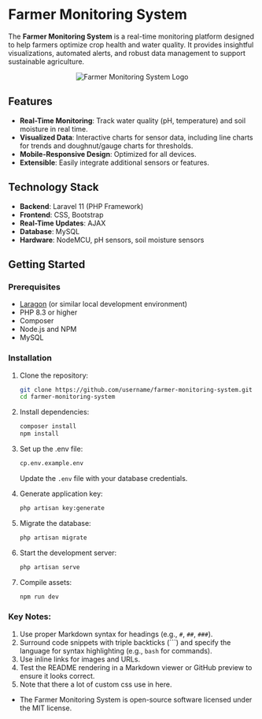 # Farmer Monitoring System

The **Farmer Monitoring System** is a real-time monitoring platform designed to help farmers optimize crop health and water quality. It provides insightful visualizations, automated alerts, and robust data management to support sustainable agriculture.

<p align="center">
<img src="favicon.ico" alt="Farmer Monitoring System Logo">
</p>

## Features

- **Real-Time Monitoring**: Track water quality (pH, temperature) and soil moisture in real time.
- **Visualized Data**: Interactive charts for sensor data, including line charts for trends and doughnut/gauge charts for thresholds.
- **Mobile-Responsive Design**: Optimized for all devices.
- **Extensible**: Easily integrate additional sensors or features.

## Technology Stack

- **Backend**: Laravel 11 (PHP Framework)
- **Frontend**: CSS, Bootstrap
- **Real-Time Updates**: AJAX
- **Database**: MySQL
- **Hardware**: NodeMCU, pH sensors, soil moisture sensors

## Getting Started

### Prerequisites

- [Laragon](https://laragon.org/) (or similar local development environment)
- PHP 8.3 or higher
- Composer
- Node.js and NPM
- MySQL

### Installation

1. Clone the repository:
   ```bash
   git clone https://github.com/username/farmer-monitoring-system.git
   cd farmer-monitoring-system

2. Install dependencies:
   ```bash
   composer install
   npm install
   ```

3. Set up the .env file:
   ```bash
   cp.env.example.env
   ```
   Update the `.env` file with your database credentials.

4. Generate application key:
   ```bash
   php artisan key:generate
   ```
5. Migrate the database:
   ```bash
   php artisan migrate
   ```
6. Start the development server:
   ```bash
   php artisan serve
   ```

7. Compile assets:
   ```bash
   npm run dev
   ```
   
### Key Notes:
1. Use proper Markdown syntax for headings (e.g., `#`, `##`, `###`).
2. Surround code snippets with triple backticks (```) and specify the language for syntax highlighting (e.g., `bash` for commands).
3. Use inline links for images and URLs.
4. Test the README rendering in a Markdown viewer or GitHub preview to ensure it looks correct. 
5. Note that there a lot of custom css use in here.

- The Farmer Monitoring System is open-source software licensed under the MIT license.

